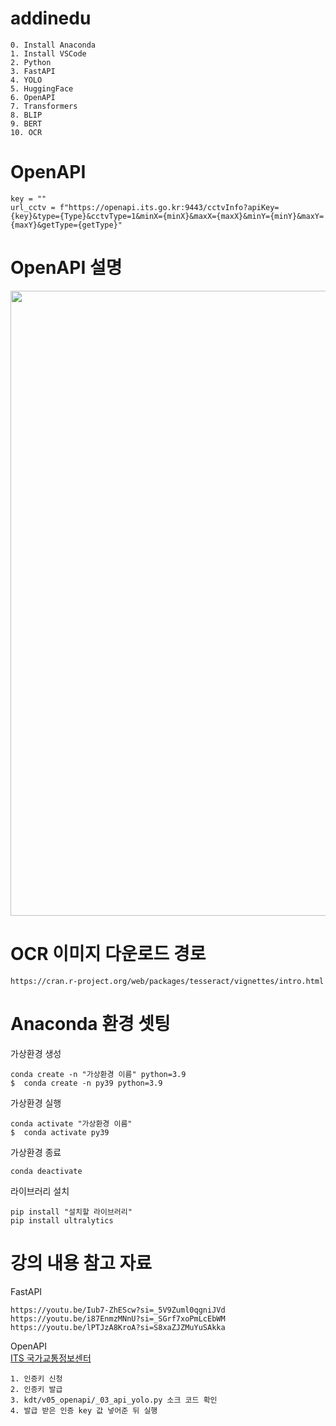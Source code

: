 # addinedu
```
0. Install Anaconda
1. Install VSCode
2. Python
3. FastAPI
4. YOLO
5. HuggingFace
6. OpenAPI
7. Transformers
8. BLIP
9. BERT
10. OCR
```

# OpenAPI
```
key = ""
url_cctv = f"https://openapi.its.go.kr:9443/cctvInfo?apiKey={key}&type={Type}&cctvType=1&minX={minX}&maxX={maxX}&minY={minY}&maxY={maxY}&getType={getType}"
```

# OpenAPI 설명
<p align="center">
  <img src="https://github.com/user-attachments/assets/9e80f6a1-f7c2-47ee-b162-a59e9cc888fb" width="1000">
</p>

# OCR 이미지 다운로드 경로
```
https://cran.r-project.org/web/packages/tesseract/vignettes/intro.html
```

# Anaconda 환경 셋팅
가상환경 생성
```
conda create -n "가상환경 이름" python=3.9
$  conda create -n py39 python=3.9
```

가상환경 실행
```
conda activate "가상환경 이름"
$  conda activate py39
```

가상환경 종료
```
conda deactivate 
```

라이브러리 설치
```
pip install "설치할 라이브러리"
pip install ultralytics
```

# 강의 내용 참고 자료
FastAPI
```
https://youtu.be/Iub7-ZhEScw?si=_5V9Zuml0qgniJVd
https://youtu.be/i87EnmzMNnU?si=_SGrf7xoPmLcEbWM
https://youtu.be/lPTJzA8KroA?si=S8xaZJZMuYuSAkka
```

OpenAPI<br>
[ITS 국가교통정보센터](https://its.go.kr/opendata/opendataList?service=cctv)<br>
```
1. 인증키 신청
2. 인증키 발급
3. kdt/v05_openapi/_03_api_yolo.py 소크 코드 확인
4. 발급 받은 인증 key 값 넣어준 뒤 실행
```
